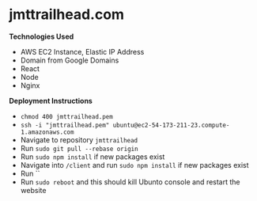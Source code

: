 # jmttrailhead.com

**Technologies Used**
- AWS EC2 Instance, Elastic IP Address
- Domain from Google Domains
- React
- Node
- Nginx

**Deployment Instructions**
- `chmod 400 jmttrailhead.pem`
- `ssh -i "jmttrailhead.pem" ubuntu@ec2-54-173-211-23.compute-1.amazonaws.com`
- Navigate to repository `jmttrailhead`
- Run `sudo git pull --rebase origin`
- Run `sudo npm install` if new packages exist
- Navigate into `/client` and run `sudo npm install`  if new packages exist
- Run ``
- Run `sudo reboot` and this should kill Ubunto console and restart the website